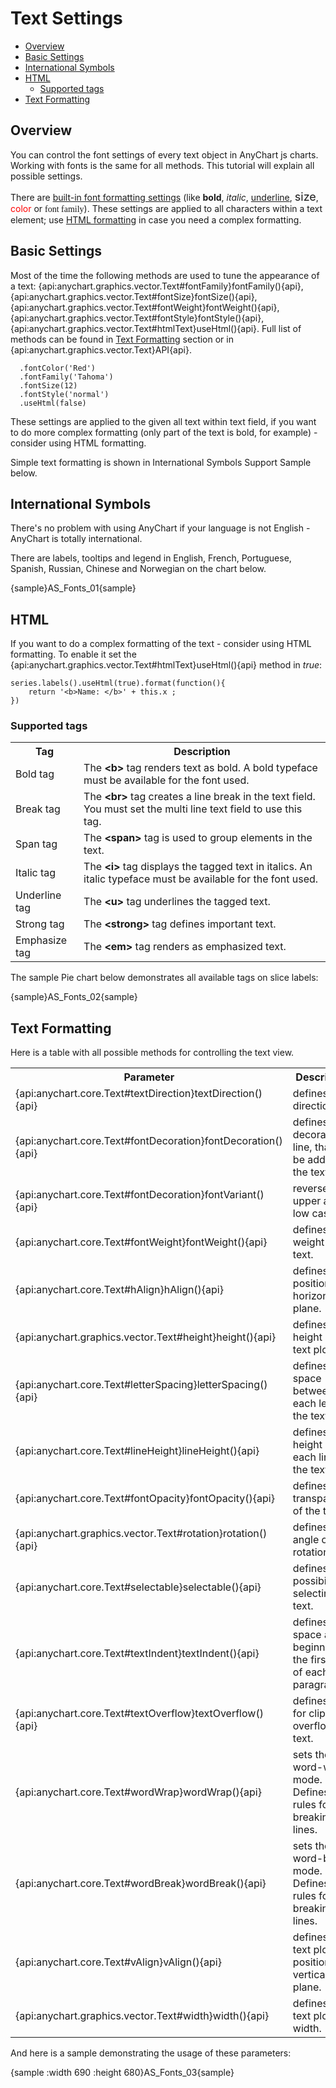 # Text Settings

* [Overview](#overview)
* [Basic Settings](#basic_settings)
* [International Symbols](#international_symbols)
* [HTML](#html)
  * [Supported tags](#supported_tags)
* [Text Formatting](#text_formatting)

## Overview

You can control the font settings of every text object in AnyChart js charts. Working with fonts is the same for all methods. This tutorial will explain all possible settings.
  
  
There are [built-in font formatting settings](#basic_settings) (like <b>bold</b>, <i>italic</i>, <u>underline</u>, <font size="+1">size</font>, <font color="red">color</font> or <font face="Times New Roman, Times, serif">font family</font>). 
These settings are applied to all characters within a text element; use [HTML formatting](#html) in case you need a complex formatting.

## Basic Settings

Most of the time the following methods are used to tune the appearance of a text: {api:anychart.graphics.vector.Text#fontFamily}fontFamily(){api}, {api:anychart.graphics.vector.Text#fontSize}fontSize(){api}, {api:anychart.graphics.vector.Text#fontWeight}fontWeight(){api}, {api:anychart.graphics.vector.Text#fontStyle}fontStyle(){api}, {api:anychart.graphics.vector.Text#htmlText}useHtml(){api}. Full list of methods can be found in [Text Formatting](#text_formatting) section or in {api:anychart.graphics.vector.Text}API{api}.

```
  .fontColor('Red')
  .fontFamily('Tahoma')
  .fontSize(12)
  .fontStyle('normal')
  .useHtml(false)
```

These settings are applied to the given all text within text field, if you want to do more complex formatting (only part of the text is bold, for example) - consider using HTML formatting.

Simple text formatting is shown in International Symbols Support Sample below.

## International Symbols

There's no problem with using AnyChart if your language is not English - AnyChart is totally international.

There are labels, tooltips and legend in English, French, Portuguese, Spanish, Russian, Chinese and Norwegian on the chart below.

{sample}AS\_Fonts\_01{sample}

## HTML

If you want to do a complex formatting of the text - consider using HTML formatting. To enable it set the {api:anychart.graphics.vector.Text#htmlText}useHtml(){api} method in *true*:

```
series.labels().useHtml(true).format(function(){
	return '<b>Name: </b>' + this.x ;
})
```

### Supported tags

<table class="dtTABLE" width="700">
<tbody>
<tr>
<th width="101">Tag</th>
<th width="587">Description</th>
</tr>
<tr>
<td width="101">Bold tag </td>
<td width="587"> The <b>&lt;b&gt;</b> tag renders text as bold. A bold typeface must be available for the font used.</td>
</tr>
<tr>
<td>Break tag</td>
<td>The <b>&lt;br&gt;</b> tag creates a line break in the text field. You must set the multi line text field to use this tag.</td>
</tr>
<tr>
<td>Span tag</td>
<td>The <b>&lt;span&gt;</b> tag is used to group elements in the text.</td>
</tr>
<tr>
<td>Italic tag</td>
<td>The <b>&lt;i&gt;</b> tag displays the tagged text in italics. An italic typeface must be available for the font used.</td>
</tr>
<!--<tr>
<td>Paragraph tag</td>
<td>The <b>&lt;p&gt;</b> tag creates a new paragraph. You must set the text field to be a multi line text field to use this tag. The <b>&lt;p&gt;</b> tag supports the following attributes:
<ul>
<li> <strong>align</strong> - Specifies alignment of text within the paragraph; valid values are <b>left</b>, <b>right</b>, <b>justify</b>, and <b>center</b>. </li>
</ul></td>
</tr>-->
<tr>
<td>Underline tag</td>
<td>The <b>&lt;u&gt;</b> tag underlines the tagged text.</td>
</tr>
<tr>
<td>Strong tag</td>
<td>The <b>&lt;strong&gt;</b> tag defines important text.</td>
</tr>
<tr>
<td>Emphasize tag</td>
<td>The <b>&lt;em&gt;</b> tag renders as emphasized text.</td>
</tr>
</tbody>
</table>

The sample Pie chart below demonstrates all available tags on slice labels:

{sample}AS\_Fonts\_02{sample}

## Text Formatting

Here is a table with all possible methods for controlling the text view.

<table class="dtTABLE" width="700">
<tbody>
<tr>
<th width="101">Parameter</th>
<th width="587">Description</th>
</tr>
<tr>
<td>{api:anychart.core.Text#textDirection}textDirection(){api}</td>
<td>defines text direction.</td>
</tr>
<tr>
<td>{api:anychart.core.Text#fontDecoration}fontDecoration(){api}</td>
<td>defines the decoration line, that can be added to the text.</td>
</tr>
<tr>
<td>{api:anychart.core.Text#fontDecoration}fontVariant(){api}</td>
<td>reverses upper and low cases.</td>
</tr>
<tr>
<td>{api:anychart.core.Text#fontWeight}fontWeight(){api}</td>
<td>defines the weight of the text.</td>
</tr>
<tr>
<td>{api:anychart.core.Text#hAlign}hAlign(){api}</td>
<td>defines text position in a horizontal plane.</td>
</tr>
<tr>
<td>{api:anychart.graphics.vector.Text#height}height(){api}</td>
<td>defines the height of text plot.</td>
</tr>
<tr>
<td>{api:anychart.core.Text#letterSpacing}letterSpacing(){api}</td>
<td>defines the space between each letter in the text.</td>
</tr>
<tr>
<td>{api:anychart.core.Text#lineHeight}lineHeight(){api}</td>
<td>defines the height of each line of the text.</td>
</tr>
<tr>
<td>{api:anychart.core.Text#fontOpacity}fontOpacity(){api}</td>
<td>defines transparency of the text.</td>
</tr>
<tr>
<td>{api:anychart.graphics.vector.Text#rotation}rotation(){api}</td>
<td>defines the angle of text rotation.</td>
</tr>
<tr>
<td>{api:anychart.core.Text#selectable}selectable(){api}</td>
<td>defines the possibility of selecting text.</td>
</tr>
<tr>
<td>{api:anychart.core.Text#textIndent}textIndent(){api}</td>
<td>defines space at the beginning of the first line of each text paragraph.</td>
</tr>
<tr>
<td>{api:anychart.core.Text#textOverflow}textOverflow(){api}</td>
<td>defines rules for clipping overflowing text.</td>
</tr>
<tr>
<td>{api:anychart.core.Text#wordWrap}wordWrap(){api}</td>
<td>sets the word-wrap mode. Defines the rules for breaking lines.</td>
</tr>
<tr>
<td>{api:anychart.core.Text#wordBreak}wordBreak(){api}</td>
<td>sets the word-break mode. Defines the rules for breaking lines.</td>
</tr>
<tr>
<td>{api:anychart.core.Text#vAlign}vAlign(){api}</td>
<td>defines the text plot position in a vertical plane.</td>
</tr>
<tr>
<td>{api:anychart.graphics.vector.Text#width}width(){api}</td>
<td>defines the text plot width.</td>
</tr>
</tbody>
</table>

And here is a sample demonstrating the usage of these parameters:

{sample :width 690 :height 680}AS\_Fonts\_03{sample}